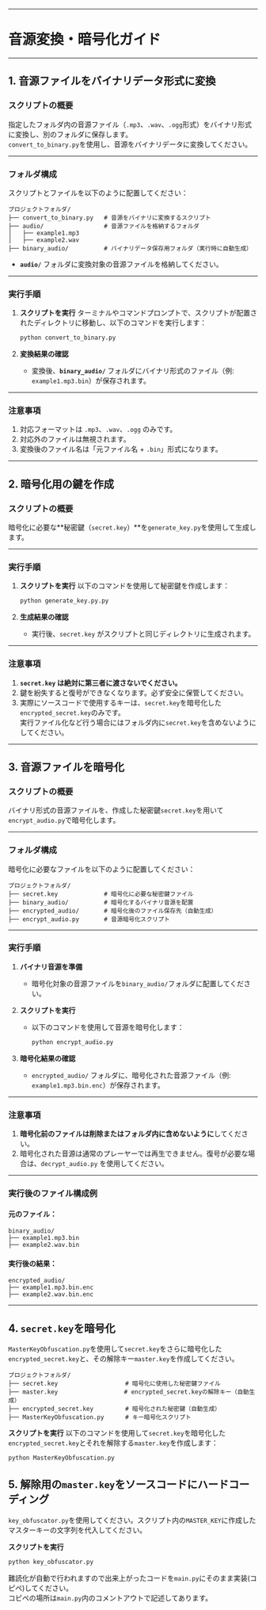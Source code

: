 
---

# 音源変換・暗号化ガイド

---

## 1. 音源ファイルをバイナリデータ形式に変換

### **スクリプトの概要**
指定したフォルダ内の音源ファイル（`.mp3`、`.wav`、`.ogg`形式）をバイナリ形式に変換し、別のフォルダに保存します。  
`convert_to_binary.py`を使用し、音源をバイナリデータに変換してください。

---

### **フォルダ構成**
スクリプトとファイルを以下のように配置してください：

```
プロジェクトフォルダ/
├── convert_to_binary.py   # 音源をバイナリに変換するスクリプト
├── audio/                 # 音源ファイルを格納するフォルダ
│   ├── example1.mp3
│   ├── example2.wav
├── binary_audio/          # バイナリデータ保存用フォルダ（実行時に自動生成）
```

- **`audio/`** フォルダに変換対象の音源ファイルを格納してください。

---

### **実行手順**

1. **スクリプトを実行**
   ターミナルやコマンドプロンプトで、スクリプトが配置されたディレクトリに移動し、以下のコマンドを実行します：

   ```bash
   python convert_to_binary.py
   ```

2. **変換結果の確認**
   - 変換後、**`binary_audio/`** フォルダにバイナリ形式のファイル（例: `example1.mp3.bin`）が保存されます。

---

### **注意事項**

1. 対応フォーマットは `.mp3`、`.wav`、`.ogg` のみです。  
2. 対応外のファイルは無視されます。  
3. 変換後のファイル名は「元ファイル名 + `.bin`」形式になります。  

---

## 2. 暗号化用の鍵を作成

### **スクリプトの概要**
暗号化に必要な**秘密鍵（`secret.key`）**を`generate_key.py`を使用して生成します。

---

### **実行手順**

1. **スクリプトを実行**
   以下のコマンドを使用して秘密鍵を作成します：

   ```bash
   python generate_key.py.py
   ```

2. **生成結果の確認**
   - 実行後、`secret.key` がスクリプトと同じディレクトリに生成されます。

---

### **注意事項**

1. **`secret.key` は絶対に第三者に渡さないでください。**  
2. 鍵を紛失すると復号ができなくなります。必ず安全に保管してください。  
3. 実際にソースコードで使用するキーは、`secret.key`を暗号化した`encrypted_secret.key`のみです。  
   実行ファイル化など行う場合にはフォルダ内に`secret.key`を含めないようにしてください。

---

## 3. 音源ファイルを暗号化

### **スクリプトの概要**
バイナリ形式の音源ファイルを、作成した秘密鍵`secret.key`を用いて`encrypt_audio.py`で暗号化します。

---

### **フォルダ構成**
暗号化に必要なファイルを以下のように配置してください：

```
プロジェクトフォルダ/
├── secret.key             # 暗号化に必要な秘密鍵ファイル
├── binary_audio/          # 暗号化するバイナリ音源を配置
├── encrypted_audio/       # 暗号化後のファイル保存先（自動生成）
├── encrypt_audio.py       # 音源暗号化スクリプト
```

---

### **実行手順**

1. **バイナリ音源を準備**
   - 暗号化対象の音源ファイルを`binary_audio/`フォルダに配置してください。

2. **スクリプトを実行**
   - 以下のコマンドを使用して音源を暗号化します：

     ```bash
     python encrypt_audio.py
     ```

3. **暗号化結果の確認**
   - `encrypted_audio/` フォルダに、暗号化された音源ファイル（例: `example1.mp3.bin.enc`）が保存されます。

---

### **注意事項**
  
1. **暗号化前のファイルは削除またはフォルダ内に含めないように**してください。  
2. 暗号化された音源は通常のプレーヤーでは再生できません。復号が必要な場合は、`decrypt_audio.py` を使用してください。

---

### **実行後のファイル構成例**

#### 元のファイル：
```
binary_audio/
├── example1.mp3.bin
├── example2.wav.bin
```

#### 実行後の結果：
```
encrypted_audio/
├── example1.mp3.bin.enc
├── example2.wav.bin.enc
```

---

## 4. `secret.key`を暗号化
`MasterKeyObfuscation.py`を使用して`secret.key`をさらに暗号化した`encrypted_secret.key`と、その解除キー`master.key`を作成してください。  

```
プロジェクトフォルダ/
├── secret.key                   # 暗号化に使用した秘密鍵ファイル
├── master.key         　        # encrypted_secret.keyの解除キー（自動生成）
├── encrypted_secret.key         # 暗号化された秘密鍵（自動生成）
├── MasterKeyObfuscation.py      # キー暗号化スクリプト
```

 **スクリプトを実行**
   以下のコマンドを使用して`secret.key`を暗号化した`encrypted_secret.key`とそれを解除する`master.key`を作成します：

   ```bash
   python MasterKeyObfuscation.py
   ```

## 5. 解除用の`master.key`をソースコードにハードコーディング  
`key_obfuscator.py`を使用してください。スクリプト内の`MASTER_KEY`に作成したマスターキーの文字列を代入してください。

 **スクリプトを実行**
   
   ```bash
   python key_obfuscator.py
   ```
難読化が自動で行われますので出来上がったコードを`main.py`にそのまま実装(コピペ)してください。  
コピペの場所は`main.py`内のコメントアウトで記述してあります。  